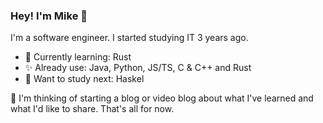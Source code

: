 ### Hey! I'm Mike 👋

I'm a software engineer. I started studying IT 3 years ago.

- 🌱 Currently learning: Rust
- ✨ Already use: Java, Python, JS/TS, C & C++ and Rust
- 🔭 Want to study next: Haskel

🤔 I'm thinking of starting a blog or video blog about what I've learned and what I'd like to share. That's all for now.


<!--
**miketevelev/miketevelev** is a ✨ _special_ ✨ repository because its `README.md` (this file) appears on your GitHub profile.

Here are some ideas to get you started:

- 🔭 I’m currently working on ...
- 🌱 I’m currently learning ...
- 👯 I’m looking to collaborate on ...
- 🤔 I’m looking for help with ...
- 💬 Ask me about ...
- 📫 How to reach me: ...
- 😄 Pronouns: ...
- ⚡ Fun fact: ...
-->
